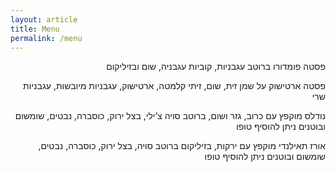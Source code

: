 ```yaml
---
layout: article
title: Menu
permalink: /menu
---
```

<div style="text-align: right">
פסטה פומדורו
ברוטב עגבניות, קוביות עגבניה, שום ובזיליקום

פסטה ארטישוק
על שמן זית, שום, זיתי קלמטה, ארטישוק, עגבניות מיובשות, עגבניות שרי

נודלס
מוקפץ עם כרוב, גזר ושום, ברוטב סויה צ’ילי, בצל ירוק, כוסברה, נבטים, שומשום ובוטנים ניתן להוסיף טופו

אורז תאילנדי
מוקפץ עם ירקות, בזיליקום ברוטב סויה, בצל ירוק, כוסברה, נבטים, שומשום ובוטנים ניתן להוסיף טופו
</div>
